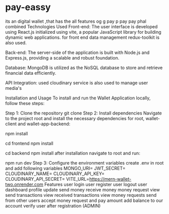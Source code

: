 # pay-eassy
its an digital wallet ,that has the all features og g pay p pay pay phal combined
Technologies Used
Front-end: The user interface is developed using React.js initialized using vite, a popular JavaScript library for building dynamic web applications. for front end data management redux-toolkit is also used.

Back-end: The server-side of the application is built with Node.js and Express.js, providing a scalable and robust foundation.

Database: MongoDB is utilized as the NoSQL database to store and retrieve financial data efficiently.

API Integration: used cloudinary service is also used to manage user media's

Installation and Usage
To install and run the Wallet Application locally, follow these steps:

Step 1: Clone the repository
git clone <repositoru url>
Step 2: Install dependencies
Navigate to the project root and install the necessary dependencies for root, wallet-client and wallet-app-backend:

npm install 

cd frontend
npm install

cd backend
npm install
after installation navigate to root and run:

npm run dev
Step 3: Configure the environment variables
create .env in root and add following variables
MONGO_URI=<your-mongo-uri>
JWT_SECRET=<jwt-secret>
CLOUDINARY_NAME=<cloudinary-name>
CLOUDINARY_API_KEY=<cloudinary-api-key>
CLOUDINARY_API_SECRET=<cloudinary-api-secret>
VITE_URL=https://mern-wallet-two.onrender.com
Features
user login
user register
user logout
user dashboard
profile update
send money
receive money
money request
view send transactions
view received transactions
view money requests send from other users
accept money request and pay amount
add balance to our account
verify user after registration (ADMIN)
